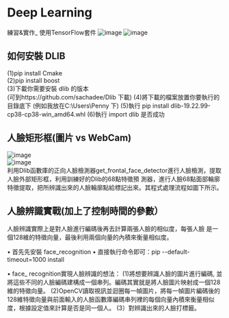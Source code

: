 # Deep Learning
練習&amp;實作_ 使用TensorFlow套件
![image](https://github.com/Penny3939/Deep-Learning/assets/125810833/f65706e4-dbca-41f9-b2ba-faee7bfff91c)
![image](https://github.com/Penny3939/Deep-Learning/assets/125810833/a2606394-fd85-4c6f-97d4-3b3821220bb4)


## 如何安裝 DLIB  
(1)pip install Cmake  
(2)pip install boost  
(3)下載你需要安裝 dlib 的版本  
(可到https://github.com/sachadee/Dlib 下載)
(4)將下載的檔案放置你要執行的目錄底下 (例如我放在C:\Users\Penny 下)
(5)執行 pip install dlib-19.22.99-cp38-cp38-win_amd64.whl
(6)執行 import dlib 是否成功


## 人臉矩形框(圖片 vs WebCam)
![image](https://github.com/Penny3939/Deep-Learning/assets/125810833/39033055-4f48-4695-8f83-3daefd4324be)\
![image](https://github.com/Penny3939/Deep-Learning/assets/125810833/6b4eb668-5639-41ce-b0f9-8e2684ade972)\
利用Dlib函數庫的正向人臉檢測器get_frontal_face_detector進行人臉檢測，提取人臉外部矩形框，利用訓練好的Dlib的68點特徵預
測器，進行人臉68點面部輪廓特徵提取，把所辨識出來的人臉輪廓點給標記出來。其程式處理流程如圖下所示。  



## 人臉辨識實戰(加上了控制時間的參數）
人臉辨識實際上是對人臉進行編碼後再去計算兩張人臉的相似度，每張人臉
是一個128維的特徵向量，最後利用兩個向量的內積來衡量相似度。

• 首先先安裝 face_recognition
• 直接執行命令即可：pip --default-timeout=1000 install 

• face_ recognition實現人臉辨識的想法：
(1)將想要辨識人臉的圖片進行編碼, 並將這些不同的人臉編碼建構成一個串列。編碼其實就是將人臉圖片映射成一個128維的特徵向量。
(2)OpenCV讀取視訊並迴圈每一幀圖片，將每一幀圖片編碼後的128維特徵向量與前面輸入的人臉函數庫編碼串列裡的每個向量內積來衡量相似度，根據設定值來計算是否是同一個人。
(3）對辨識出來的人臉打標籤。

